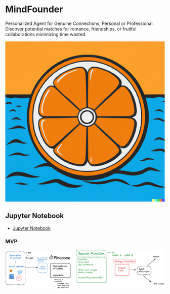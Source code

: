 # MindFounder

Personalized Agent for Genuine Connections, Personal or Professional. Discover potential matches for romance, friendships, or fruitful collaborations minimizing time wasted.


![alt text](figs/logo.png "MindFounder Logo")

## Jupyter Notebook

+ [Jupyter Notebook](workflow.ipynb)


### MVP

![alt text](figs/workflow_mvp.png "MVP")